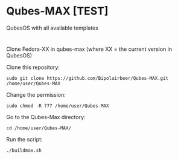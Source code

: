 # Qubes-MAX [TEST]
QubesOS with all available templates
#

Clone Fedora-XX in qubes-max (where XX = the current version in QubesOS)

Clone this repository:

	sudo git clone https://github.com/Bipolairbeer/Qubes-MAX.git /home/user/Qubes-MAX


Change the permission:

	sudo chmod -R 777 /home/user/Qubes-MAX


Go to the Qubes-Max directory:

	cd /home/user/Qubes-MAX/


Run the script:

	./buildmax.sh
